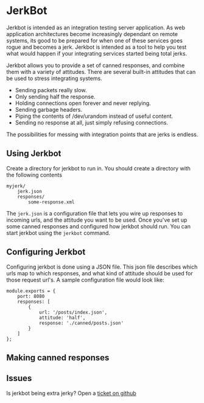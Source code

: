 # JerkBot

Jerkbot is intended as an integration testing server application.  As web application architectures become increasingly dependant on remote systems, its good to be prepared for when one of these services goes rogue and becomes a jerk. Jerkbot is intended as a tool to help you test what would happen if your integrating services started being total jerks.

Jerkbot allows you to provide a set of canned responses, and combine them with a variety of attitudes.  There are several built-in attitudes that can be used to stress integrating systems.

- Sending packets really slow.
- Only sending half the response.
- Holding connections open forever and never replying.
- Sending garbage headers.
- Piping the contents of /dev/urandom instead of useful content.
- Sending no response at all, just simply refusing connections.

The possibilities for messing with integration points that are jerks is endless.

## Using Jerkbot

Create a directory for jerkbot to run in.  You should create a directory with the following contents

	myjerk/
		jerk.json
		responses/
			some-response.xml

The `jerk.json` is a configuration file that lets you wire up responses to incoming urls, and the attitude you want to be used.  Once you've set up some canned responses and configured how jerkbot should run.  You can start jerkbot using the `jerkbot` command.

## Configuring Jerkbot

Configuring jerkbot is done using a JSON file.  This json file describes which urls map to which responses, and what kind of attitude should be used for those request url's.  A sample configuration file would look like:

	module.exports = {
		port: 8080
		responses: [
			{
				url: '/posts/index.json',
				attitude: 'half',
				response: './canned/posts.json'
			}
		]
	};



## Making canned responses


## Issues

Is jerkbot being extra jerky? Open a [ticket on github](http://github.com/markstory/jerkbot/issues)